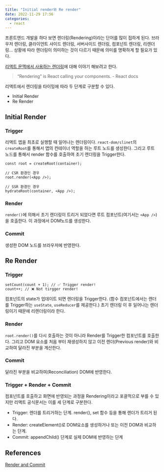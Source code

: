 ```yaml
---
title: "Initial render와 Re render"
date: 2022-11-29 17:56
categories:
  - react
---
```


프론트엔드 개발을 하다 보면 렌더링(Rendering)이라는 단어를 많이 접하게 된다. 브라우저 렌더링, 클라이언트 사이드 렌더링, 서버사이드 렌더링, 컴포넌트 렌더링, 리렌더링... 상황에 따라 렌더링이 의미하는 것이 다르기 때문에 의미를 명확하게 할 필요가 있다.

[리액트 문맥에서 사용하는 렌더링](https://reactjs.org/docs/rendering-elements.html)에 대해 이야기 해보려고 한다.

> “Rendering” is React calling your components. - React docs

리액트에서 렌더링을 타이밍에 따라 두 단계로 구분할 수 있다.

- Initial Render
- Re Render

## Initial Render

### Trigger

리액트 앱을 최초로 실행할 때 일어나는 렌더링이다. `react-dom/clinet`의 `createRoot`를 통해서 앱의 컨테이너 역할을 하는 루트 노드를 생성한다. 그리고 루트 노드를 통해서 render 함수를 호출하여 초기 렌더링을 Trigger한다.

```tsx
const root = createRoot(container);

// CSR 환경인 경우
root.render(<App />);

// SSR 환경인 경우
hydrateRoot(container, <App />);
```

### Render

`render()`에 의해서 초기 렌더링이 트리거 되었다면 루트 컴포넌트(여기서는 `<App />`)을 호출한다. 이 과정에서 DOM노드를 생성한다.

### Commit

생성한 DOM 노드를 브라우저에 반영한다.

## Re Render

### Trigger

```tsx
setCount(count + 1); // ✅ Trigger render!
count++; // ❌ Not tirgger render!
```

컴포넌트의 state가 업데이트 되면 렌더링을 Trigger한다. (함수 컴포넌트에서는 렌더를 Trigger하는 `useState`, `useReducer`를 제공한다.) 초기 렌더링 이 후 일어나는 렌더링이기 때문에 리렌더링이라 한다.

### Render

`root.render()`를 다시 호출하는 것이 아니라 Render를 Trigger한 컴포넌트를 호출한다. 그리고 DOM 요소를 처음 부터 재생성하지 않고 이전 렌더(Previous render)와 비교하여 달라진 부분을 계산한다.

### Commit

달라진 부분을 비교하여(Reconciliation) DOM에 반영한다.

### Trigger + Render + Commit

컴포넌트를 호출하고 화면에 반영되는 과정을 Rendering이라고 포괄적으로 부를 수 있지만 리액트 공식문서는 이를 세 단계로 구분한다.

- Trigger: 렌더를 트리거하는 단계. render(), set 함수 등을 통해 렌더가 트리거 된다.
- Render: createElement()로 DOM요소를 생성하거나 또는 이전 DOM과 비교하는 단계.
- Commit: appendChild() 단계로 실제 DOM에 반영하는 단계

## References

[Render and Commit](https://beta.reactjs.org/learn/render-and-commit)
